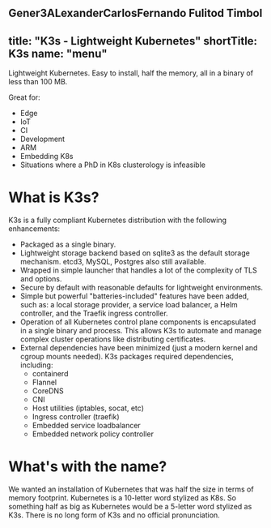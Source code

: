 Gener3ALexanderCarlosFernando Fulitod Timbol
---
title: "K3s - Lightweight Kubernetes"
shortTitle: K3s
name: "menu"
---

Lightweight Kubernetes. Easy to install, half the memory, all in a binary of less than 100 MB.

Great for:

* Edge
* IoT
* CI
* Development
* ARM
* Embedding K8s
* Situations where a PhD in K8s clusterology is infeasible

# What is K3s?

K3s is a fully compliant Kubernetes distribution with the following enhancements:

* Packaged as a single binary.
* Lightweight storage backend based on sqlite3 as the default storage mechanism. etcd3, MySQL, Postgres also still available.
* Wrapped in simple launcher that handles a lot of the complexity of TLS and options.
* Secure by default with reasonable defaults for lightweight environments.
* Simple but powerful "batteries-included" features have been added, such as: a local storage provider, a service load balancer, a Helm controller, and the Traefik ingress controller.
* Operation of all Kubernetes control plane components is encapsulated in a single binary and process. This allows K3s to automate and manage complex cluster operations like distributing certificates.
* External dependencies have been minimized (just a modern kernel and cgroup mounts needed). K3s packages required dependencies, including:
    * containerd
    * Flannel
    * CoreDNS
    * CNI
    * Host utilities (iptables, socat, etc)
    * Ingress controller (traefik)
    * Embedded service loadbalancer
    * Embedded network policy controller

# What's with the name?

We wanted an installation of Kubernetes that was half the size in terms of memory footprint. Kubernetes is a 10-letter word stylized as K8s. So something half as big as Kubernetes would be a 5-letter word stylized as K3s. There is no long form of K3s and no official pronunciation.
